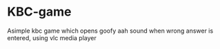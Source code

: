 # KBC-game
Asimple kbc game which opens goofy aah sound when wrong answer is entered, using vlc media player
